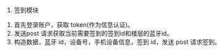 1. 签到模块
1) 首先登录账户，获取 token(作为信息认证)。
2) 发送post 请求获取当前需要签到的签到id和楼层的蓝牙id。
3) 构造数据，蓝牙 id，设备号，手机设备信息，签到 id，发送 post 请求签到。

